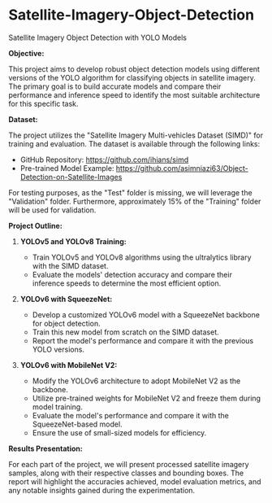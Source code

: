 # Satellite-Imagery-Object-Detection
Satellite Imagery Object Detection with YOLO Models

**Objective:**

This project aims to develop robust object detection models using different versions of the YOLO algorithm for classifying objects in satellite imagery. The primary goal is to build accurate models and compare their performance and inference speed to identify the most suitable architecture for this specific task.

**Dataset:**

The project utilizes the "Satellite Imagery Multi-vehicles Dataset (SIMD)" for training and evaluation. The dataset is available through the following links:
- GitHub Repository: https://github.com/ihians/simd
- Pre-trained Model Example: https://github.com/asimniazi63/Object-Detection-on-Satellite-Images

For testing purposes, as the "Test" folder is missing, we will leverage the "Validation" folder. Furthermore, approximately 15% of the "Training" folder will be used for validation.

**Project Outline:**

1. **YOLOv5 and YOLOv8 Training:**
   - Train YOLOv5 and YOLOv8 algorithms using the ultralytics library with the SIMD dataset.
   - Evaluate the models' detection accuracy and compare their inference speeds to determine the most efficient option.

2. **YOLOv6 with SqueezeNet:**
   - Develop a customized YOLOv6 model with a SqueezeNet backbone for object detection.
   - Train this new model from scratch on the SIMD dataset.
   - Report the model's performance and compare it with the previous YOLO versions.

3. **YOLOv6 with MobileNet V2:**
   - Modify the YOLOv6 architecture to adopt MobileNet V2 as the backbone.
   - Utilize pre-trained weights for MobileNet V2 and freeze them during model training.
   - Evaluate the model's performance and compare it with the SqueezeNet-based model.
   - Ensure the use of small-sized models for efficiency.

**Results Presentation:**

For each part of the project, we will present processed satellite imagery samples, along with their respective classes and bounding boxes. The report will highlight the accuracies achieved, model evaluation metrics, and any notable insights gained during the experimentation.
